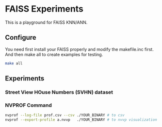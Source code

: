 # FAISS Experiments

This is a playground for FAISS KNN/ANN.
## Configure

You need first install your FAISS properly and modify the makefile.inc first. And then make all to create examples for testing.

```bash
make all
```

## Experiments

### Street View HOuse Numbers (SVHN) dataset

### NVPROF Command


```bash
nvprof --log-file prof.csv --csv ./YOUR_BINARY # to csv
nvprof --export-profile a.nvvp   ./YOUR_BINARY # to nvvp visualization
```

